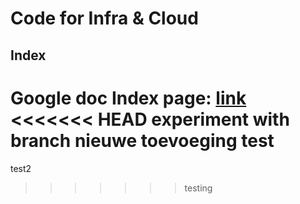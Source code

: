 # Code for Infra & Cloud

## Index
Google doc Index page: [link](https://docs.google.com/document/d/11eB_Nn6hbAIzmPZbQq3qikNAq9rTDw79tsIYE3mMJ3I/edit?usp=sharing)
<<<<<<< HEAD
experiment with branch
nieuwe toevoeging
test
=======
test2
>>>>>>> testing
